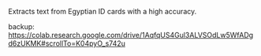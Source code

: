 Extracts text from Egyptian ID cards with a high accuracy.

backup: 
https://colab.research.google.com/drive/1AqfqUS4Gul3ALVSOdLw5WfADgd6zUKMK#scrollTo=K04pyO_s742u
